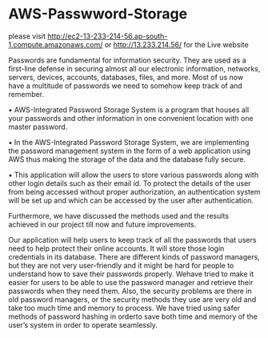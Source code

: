 # AWS-Passwword-Storage

please visit http://ec2-13-233-214-56.ap-south-1.compute.amazonaws.com/ or http://13.233.214.56/ for the Live website

Passwords are fundamental for information security. They are used as a
first-line defense in securing almost all our electronic information,
networks, servers, devices, accounts, databases, files, and more. Most of
us now have a multitude of passwords we need to somehow keep track of
and remember.

▪ AWS-Integrated Password Storage System is a program that houses
all your passwords and other information in one convenient location
with one master password.

▪ In the AWS-Integrated Password Storage System, we are
implementing the password management system in the form of a
web application using AWS thus making the storage of the data and
the database fully secure.

▪ This application will allow the users to store various passwords along
with other login details such as their email id. To protect the details of
the user from being accessed without proper authorization, an
authentication system will be set up and which can be accessed by
the user after authentication.


Furthermore, we have discussed the methods used and the results
achieved in our project till now and future improvements.

Our application will help users to keep track of all the passwords that
users need to help protect their online accounts. It will store those login
credentials in its database. There are different kinds of password
managers, but they are not very user-friendly and it might be hard for
people to understand how to save their passwords properly. Wehave tried
to make it easier for users to be able to use the password manager and
retrieve their passwords when they need them. Also, the security
problems are there in old password managers, or the security methods
they use are very old and take too much time and memory to process. We
have tried using safer methods of password hashing in orderto save both
time and memory of the user’s system in order to operate seamlessly.
